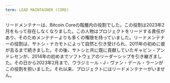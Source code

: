 ```yaml
---
term: LEAD MAINTAINER (CORE)
---
```


リードメンテナーは、Bitcoin Coreの階層内の役割でした。この役割は2023年2月をもって存在しなくなりました。この人物はプロジェクトをリードする責任があり、そのためメンテナーよりも多くの権限を持っていました。リードメンテナーの役割は、サトシ・ナカモトによって自然と引き受けられ、2011年の初めに彼が去るまで続きました。その後、サトシと共に既に貢献していたギャビン・アンドレセンが、2014年の初めまでソフトウェアのリーダーシップを引き継ぎました。その日から2023年2月まで、ウラジミール・J・ヴァン・デール・ラーンがこの役割を担いました。それ以来、プロジェクトにはリードメンテナーがいません。